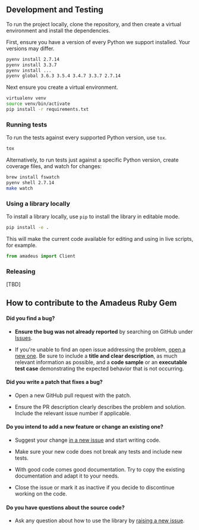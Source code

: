 ## Development and Testing

To run the project locally, clone the repository, and then create a virtual environment and install the dependencies.

First, ensure you have a version of every Python we support installed. Your versions may differ.

```sh
pyenv install 2.7.14
pyenv install 3.3.7
pyenv install ...
pyenv global 3.6.3 3.5.4 3.4.7 3.3.7 2.7.14   
```

Next ensure you create a virtual environment.

```sh
virtualenv venv
source venv/bin/activate
pip install -r requirements.txt
```

### Running tests

To run the tests against every supported Python version, use `tox`.

```sh
tox
```

Alternatively, to run tests just against a specific Python version, create coverage files, and watch for changes:

```sh
brew install fswatch
pyenv shell 2.7.14
make watch
```

### Using a library locally

To install a library locally, use `pip` to install the library in editable mode.

```sh
pip install -e .
```

This will make the current code available for editing and using in live scripts, for example.

```py
from amadeus import Client
```

### Releasing

[TBD]

## How to contribute to the Amadeus Ruby Gem

#### **Did you find a bug?**

* **Ensure the bug was not already reported** by searching on GitHub under [Issues](https://github.com/amadeus4dev/amadeus-python/issues).

* If you're unable to find an open issue addressing the problem, [open a new one](https://github.com/amadeus4dev/amadeus-python/issues/new). Be sure to include a **title and clear description**, as much relevant information as possible, and a **code sample** or an **executable test case** demonstrating the expected behavior that is not occurring.

#### **Did you write a patch that fixes a bug?**

* Open a new GitHub pull request with the patch.

* Ensure the PR description clearly describes the problem and solution. Include the relevant issue number if applicable.

#### **Do you intend to add a new feature or change an existing one?**

* Suggest your change [in a new issue](https://github.com/amadeus4dev/amadeus-python/issues/new) and start writing code.

* Make sure your new code does not break any tests and include new tests.

* With good code comes good documentation. Try to copy the existing documentation and adapt it to your needs.

* Close the issue or mark it as inactive if you decide to discontinue working on the code.

#### **Do you have questions about the source code?**

* Ask any question about how to use the library by [raising a new issue](https://github.com/amadeus4dev/amadeus-python/issues/new).
